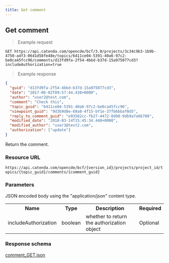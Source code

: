 ```yaml
---
title: Get comment
---
```


## Get comment

> Example request

```http
GET https://api.catenda.com/opencde/bcf/3.0/projects/3c34c9b3-1b9b-4750-a4f3-0641d58fe48e/topics/6411ce04-5391-40a6-97c2-be0ca45fcc96/comments/d13fd9fa-2f54-4bbd-b37d-15a975077cd3?includeAuthorization=true
```

> Example response

```json
{
  "guid": "d13fd9fa-2f54-4bbd-b37d-15a975077cd3",
  "date": "2017-06-02T09:57:44.438+0000",
  "author": "user2@test.com",
  "comment": "Check this",
  "topic_guid": "6411ce04-5391-40a6-97c2-be0ca45fcc96",
  "viewpoint_guid": "9d3b9d8e-68a8-4f15-bf1e-37fb6bbaf0d5",
  "reply_to_comment_guid": "e93582cc-fb27-4472-8d90-9db9a7a66780",
  "modified_date": "2018-03-14T15:45:34.448+0000",
  "modified_author": "user3@test2.com",
  "authorization": ["update"]
}
```

Return the comment.

### Resource URL

`https://api.catenda.com/opencde/bcf/{version_id}/projects/project_id/topics/{topic_guid}/comments/{comment_guid}`

### Parameters

JSON encoded body using the "application/json" content type.

<table class="table">
    <tr><th>Name</th><th>Type</th><th>Description</th><th>Required</th></tr>
    <tr>
        <td>includeAuthorization</td>
        <td>boolean</td>
        <td>whether to return the authorization object</td>
        <td>Optional</td>
    </tr>
</table>

### Response schema

[comment_GET.json](https://github.com/buildingSMART/BCF-API/blob/release_3_0/Schemas_draft-03/Collaboration/Comment/comment_GET.json)
